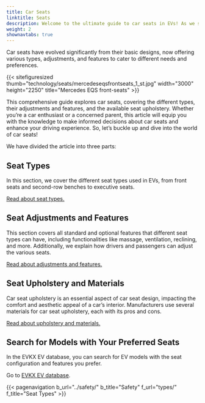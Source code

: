 ```yaml
---
title: Car Seats
linktitle: Seats
description: Welcome to the ultimate guide to car seats in EVs! As we spend a significant amount of time in our vehicles, the seats we sit in play a crucial role in providing comfort, support, and safety during our travels.
weight: 2
shownavtabs: true
---
```

<!-- markdownlint-disable MD033 -->

Car seats have evolved significantly from their basic designs, now offering various types, adjustments, and features to cater to different needs and preferences.

{{< sitefiguresized thumb="technology/seats/mercedeseqsfrontseats_1_st.jpg" width="3000" height="2250" title="Mercedes EQS front-seats" >}}

This comprehensive guide explores car seats, covering the different types, their adjustments and features, and the available seat upholstery. Whether you’re a car enthusiast or a concerned parent, this article will equip you with the knowledge to make informed decisions about car seats and enhance your driving experience. So, let’s buckle up and dive into the world of car seats!

We have divided the article into three parts:

## Seat Types

In this section, we cover the different seat types used in EVs, from front seats and second-row benches to executive seats.

[Read about seat types.](types/)

## Seat Adjustments and Features

This section covers all standard and optional features that different seat types can have, including functionalities like massage, ventilation, reclining, and more. Additionally, we explain how drivers and passengers can adjust the various seats.

[Read about adjustments and features.](adjustment/)

## Seat Upholstery and Materials

Car seat upholstery is an essential aspect of car seat design, impacting the comfort and aesthetic appeal of a car’s interior. Manufacturers use several materials for car seat upholstery, each with its pros and cons.

[Read about upholstery and materials.](materials/)

## Search for Models with Your Preferred Seats

In the EVKX EV database, you can search for EV models with the seat configuration and features you prefer.

Go to [EVKX EV database](../../evsearch/).

{{< pagenavigation b_url="../safety/" b_title="Safety" f_url="types/" f_title="Seat Types" >}}